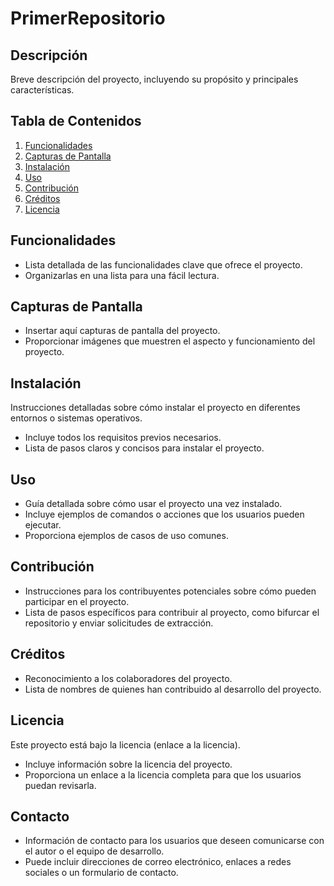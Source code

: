 # PrimerRepositorio

## Descripción
Breve descripción del proyecto, incluyendo su propósito y principales características.

## Tabla de Contenidos
1. [Funcionalidades](#funcionalidades)
2. [Capturas de Pantalla](#capturas-de-pantalla)
3. [Instalación](#instalación)
4. [Uso](#uso)
5. [Contribución](#contribución)
6. [Créditos](#créditos)
7. [Licencia](#licencia)

## Funcionalidades
- Lista detallada de las funcionalidades clave que ofrece el proyecto.
- Organizarlas en una lista para una fácil lectura.

## Capturas de Pantalla
- Insertar aquí capturas de pantalla del proyecto.
- Proporcionar imágenes que muestren el aspecto y funcionamiento del proyecto.

## Instalación
Instrucciones detalladas sobre cómo instalar el proyecto en diferentes entornos o sistemas operativos.
- Incluye todos los requisitos previos necesarios.
- Lista de pasos claros y concisos para instalar el proyecto.

## Uso
- Guía detallada sobre cómo usar el proyecto una vez instalado.
- Incluye ejemplos de comandos o acciones que los usuarios pueden ejecutar.
- Proporciona ejemplos de casos de uso comunes.

## Contribución
- Instrucciones para los contribuyentes potenciales sobre cómo pueden participar en el proyecto.
- Lista de pasos específicos para contribuir al proyecto, como bifurcar el repositorio y enviar solicitudes de extracción.

## Créditos
- Reconocimiento a los colaboradores del proyecto.
- Lista de nombres de quienes han contribuido al desarrollo del proyecto.

## Licencia
Este proyecto está bajo la licencia (enlace a la licencia).
- Incluye información sobre la licencia del proyecto.
- Proporciona un enlace a la licencia completa para que los usuarios puedan revisarla.

## Contacto
- Información de contacto para los usuarios que deseen comunicarse con el autor o el equipo de desarrollo.
- Puede incluir direcciones de correo electrónico, enlaces a redes sociales o un formulario de contacto.
